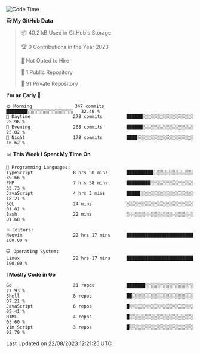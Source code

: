 
<!--START_SECTION:waka-->
![Code Time](http://img.shields.io/badge/Code%20Time-3%2C933%20hrs%204%20mins-blue)

**🐱 My GitHub Data** 

> 📦 40.2 kB Used in GitHub's Storage 
 > 
> 🏆 0 Contributions in the Year 2023
 > 
> 🚫 Not Opted to Hire
 > 
> 📜 1 Public Repository 
 > 
> 🔑 91 Private Repository 
 > 
**I'm an Early 🐤** 

```text
🌞 Morning                347 commits         ████████░░░░░░░░░░░░░░░░░   32.40 % 
🌆 Daytime                278 commits         ██████░░░░░░░░░░░░░░░░░░░   25.96 % 
🌃 Evening                268 commits         ██████░░░░░░░░░░░░░░░░░░░   25.02 % 
🌙 Night                  178 commits         ████░░░░░░░░░░░░░░░░░░░░░   16.62 % 
```


📊 **This Week I Spent My Time On** 

```text
💬 Programming Languages: 
TypeScript               8 hrs 50 mins       ██████████░░░░░░░░░░░░░░░   39.66 % 
PHP                      7 hrs 58 mins       █████████░░░░░░░░░░░░░░░░   35.73 % 
JavaScript               4 hrs 3 mins        █████░░░░░░░░░░░░░░░░░░░░   18.21 % 
SQL                      24 mins             ░░░░░░░░░░░░░░░░░░░░░░░░░   01.81 % 
Bash                     22 mins             ░░░░░░░░░░░░░░░░░░░░░░░░░   01.68 % 

🔥 Editors: 
Neovim                   22 hrs 17 mins      █████████████████████████   100.00 % 

💻 Operating System: 
Linux                    22 hrs 17 mins      █████████████████████████   100.00 % 
```

**I Mostly Code in Go** 

```text
Go                       31 repos            ███████░░░░░░░░░░░░░░░░░░   27.93 % 
Shell                    8 repos             ██░░░░░░░░░░░░░░░░░░░░░░░   07.21 % 
JavaScript               6 repos             █░░░░░░░░░░░░░░░░░░░░░░░░   05.41 % 
HTML                     4 repos             █░░░░░░░░░░░░░░░░░░░░░░░░   03.60 % 
Vim Script               3 repos             █░░░░░░░░░░░░░░░░░░░░░░░░   02.70 % 
```




 Last Updated on 22/08/2023 12:21:25 UTC
<!--END_SECTION:waka-->
